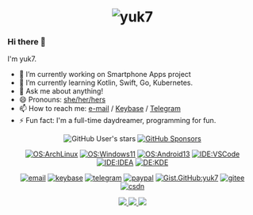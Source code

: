 <h1 align="center">
<img src="https://github.com/yuk7/yuk7/assets/29954265/78c22385-798e-463a-bc9e-ccf24be150a0" alt="yuk7">
</h1>

### Hi there 👋

<!--
**yuk7/yuk7** is a ✨ _special_ ✨ repository because its `README.md` (this file) appears on your GitHub profile.

Here are some ideas to get you started:

- 🔭 I’m currently working on ...
- 🌱 I’m currently learning ...
- 👯 I’m looking to collaborate on ...
- 🤔 I’m looking for help with ...
- 💬 Ask me about ...
- 📫 How to reach me: ...
- 😄 Pronouns: ...
- ⚡ Fun fact: ...
-->

I'm yuk7.

- 🔭 I’m currently working on Smartphone Apps project
- 🌱 I’m currently learning Kotlin, Swift, Go, Kubernetes.
- 💬 Ask me about anything!
- 😄 Pronouns: [she/her/hers](https://pronoun.is/she)
- 📫 How to reach me: [e-mail](mailto:yukx00@gmail.com) / [Keybase](https://keybase.io/yuk7) / [Telegram](https://t.me/yuk_7)
- ⚡ Fun fact: I'm a full-time daydreamer, programming for fun.

<div align="center">
  
  ![GitHub User's stars](https://img.shields.io/github/stars/yuk7?style=flat-square&affiliations=OWNER%2CCOLLABORATOR&label=GH%20stars)
  [![GitHub Sponsors](https://img.shields.io/github/sponsors/yuk7?label=GH%20sponsors&style=flat-square)](https://github.com/sponsors/yuk7)

  [![OS:ArchLinux](https://img.shields.io/badge/OS-ArchLinux-blue?style=flat-square&logo=arch-linux)](https://archlinux.org)
  [![OS:Windows11](https://img.shields.io/badge/OS-Windows11-blue?style=flat-square&logo=microsoft)](https://www.microsoft.com)
  [![OS:Android13](https://img.shields.io/badge/OS-Android14-green?style=flat-square&logo=android)](https://www.android.com/)
  [![IDE:VSCode](https://img.shields.io/badge/IDE-VSCode-blue?style=flat-square&logo=visualstudiocode)](https://code.visualstudio.com/)
  [![IDE:IDEA](https://img.shields.io/badge/IDE-IDEA-magenta?style=flat-square&logo=IntellijIDEA)](https://www.jetbrains.com/idea/)
  [![DE:KDE](https://img.shields.io/badge/DE-KDE-blue?style=flat-square&logo=KDE)](https://kde.org)

  [![email](https://img.shields.io/badge/Email-yukx00@gmail.com-red?style=flat-square&logo=gmail)](mailto:yukx00@gmail.com)
  [![keybase](https://img.shields.io/badge/Keybase-yuk7-blue?style=flat-square&logo=keybase)](https://keybase.io/yuk7)
  [![telegram](https://img.shields.io/badge/Telegram-yuk__7-blue?style=flat-square&logo=telegram)](https://t.me/yuk_7)
  [![paypal](https://img.shields.io/badge/PayPal-yuk77-blue?style=flat-square&logo=paypal)](https://paypal.me/yuk77)
  [![Gist.GitHub:yuk7](https://img.shields.io/badge/Gist-yuk7-red?style=flat-square&logo=GitHub)](https://gist.github.com/yuk7)
  [![gitee](https://img.shields.io/badge/gitee-yuk7-red?style=flat-square&logo=gitee)](https://gitee.com/yuk7)
  [![csdn](https://img.shields.io/badge/CSDN-yuk____7-red?style=flat-square&logo=c)](https://blog.csdn.net/yuk__7)
</div>

<div align="center">
  <a href="https://github.com/vn7n24fzkq/github-profile-summary-cards">
    <img src="https://github-profile-summary-cards.vercel.app/api/cards/profile-details?username=yuk7&theme=github" />
  </a>
  <a href="https://github.com/vn7n24fzkq/github-profile-summary-cards">
    <img src="https://github-profile-summary-cards.vercel.app/api/cards/stats?username=yuk7&theme=github" />
  </a>
  <a href="https://github.com/vn7n24fzkq/github-profile-summary-cards">
    <img src="https://github-profile-summary-cards.vercel.app/api/cards/repos-per-language?username=yuk7&theme=github" />
  </a>
</div>
